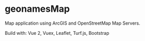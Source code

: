 # geonamesMap

Map application using ArcGIS and OpenStreetMap Map Servers.

Build with: Vue 2, Vuex, Leaflet, Turf.js, Bootstrap
